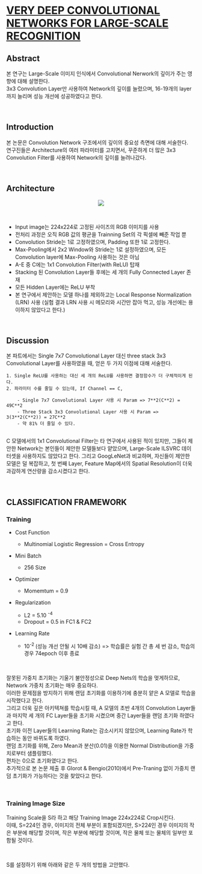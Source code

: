 # [VERY DEEP CONVOLUTIONAL NETWORKS FOR LARGE-SCALE RECOGNITION](https://arxiv.org/pdf/1409.1556.pdf)

## Abstract

본 연구는 Large-Scale 이미지 인식에서 Convolutional Nerwork의 깊이가 주는 영향에 대해 설명한다.
<br>
3x3 Convolution Layer만 사용하여 Network의 깊이를 늘렸으며, 16-19개의 layer까지 늘리며 성능 개선에 성공하였다고 한다.


<br>

## Introduction

본 논문은 Convolution Network 구조에서의 깊이의 중요성 측면에 대해 서술한다.
<br>
연구진들은 Architecture의 여러 파라미터를 고치면서, 꾸준하게 더 많은 3x3 Convolution Filter를 사용하여 Network의 깊이를 늘려나갔다.

<br>

## Architecture


<p align="center">
  <img src="https://github.com/CKtrace/Research-Paper-Review/assets/97859215/31d3a3f9-b68b-4d48-8ad3-4aa6f3f022e4">
</p> 

<br>

- Input image는 224x224로 고정된 사이즈의 RGB 이미지를 사용
- 전처리 과정은 오직 RGB 값의 평균을 Trainning Set의 각 픽셀에 빼준 작업 뿐
- Convolution Stride는 1로 고정하였으며, Padding 또한 1로 고정한다.
- Max-Pooling에서 2x2 Window와 Stride는 1로 설정하였으며, 모든 Convolution layer에 Max-Pooling 사용하는 것은 아님
- A-E 중 C에는 1x1 Convolution Filter(with ReLU) 탑재
- Stacking 된 Convolution Layer들 후에는 세 개의 Fully Connected Layer 존재
- 모든 Hidden Layer에는 ReLU 부착
- 본 연구에서 제안하는 모델 하나를 제외하고는 Local Response Normalization (LRN) 사용 (실험 결과 LRN 사용 시 메모리와 시간만 잡아 먹고, 성능 개선에는 용이하지 않았다고 한다.)


<br>


## Discussion

본 파트에서는 Single 7x7 Convolutional Layer 대신 three stack 3x3 Convolutional Layer를 사용하였을 때, 얻은 두 가지 이점에 대해 서술한다.

```
1. Single ReLU를 사용하는 대신 세 개의 ReLU를 사용하면 결정함수가 더 구체적이게 된다.
2. 파라미터 수를 줄일 수 있는데, If Channel == C,
    
    - Single 7x7 Convolutional Layer 사용 시 Param => 7**2(C**2) = 49C**2
    - Three Stack 3x3 Convolutional Layer 사용 시 Param => 3(3**2(C**2)) = 27C**2
    - 약 81% 더 줄일 수 있다.
    
```

C 모델에서의 1x1 Convolutional Filter는 타 연구에서 사용된 적이 있지만, 그들이 제안한 Network는 본인들이 제안한 모델들보다 얕았으며, Large-Scale ILSVRC 데이터셋을 사용하지도 않았다고 한다.
그리고 GoogLeNet과 비교하며, 자신들이 제안한 모델은 덜 복잡하고, 첫 번째 Layer, Feature Map에서의 Spatial Resolution이 더욱 과감하게 연산량을 감소시켰다고 한다.


<br>


## CLASSIFICATION FRAMEWORK

### Training

- Cost Function
  - Multinomial Logistic Regression = Cross Entropy
 
- Mini Batch
  - 256 Size
 
- Optimizer
  - Momemtum = 0.9
 
- Regularization
  - L2 = 5.10 <sup>-4<sup>
  - Dropout = 0.5 in FC1 & FC2
 
- Learning Rate
  - 10<sup>-2 </sup> (성능 개선 안될 시 10배 감소) => 학습률은 실험 간 총 세 번 감소, 학습의 경우 74epoch 이후 종료

<br>

잘못된 가중치 초기화는 기울기 불안정성으로 Deep Nets의 학습을 멎게하므로, Network 가중치 초기화는 매우 중요하다.<br>
이러한 문제점을 방지하기 위해 랜덤 초기화를 이용하기에 충분히 얕은 A 모델로 학습을 시작했다고 한다.<br>
그리고 더욱 깊은 아키텍쳐를 학습시킬 때, A 모델의 초반 4개의 Convolution Layer들과 마지막 세 개의 FC Layer들을 초기화 시켰으며 중간 Layer들을 랜덤 초기화 하였다고 한다.<br>
초기화 이전 Layer들의 Learning Rate는 감소시키지 않았으며, Learning Rate가 학습하는 동안 바뀌도록 하였다.<br>
랜덤 초기화를 위해, Zero Mean과 분산(0.01)을 이용한 Normal Distribution을 가중치로부터 샘플링했다.<br>
편차는 0으로 초기화였다고 한다. <br>
추가적으로 본 논문 제출 후 Glorot & Bengio(2010)에서 Pre-Traning 없이 가중치 랜덤 초기화가 가능하다는 것을 찾았다고 한다.

<br>

### Training Image Size

Training Scale을 S라 하고 해당 Training Image 224x224로 Crop시킨다.<br>
이때, S=224인 경우, 이미지의 전체 부분이 포함되겠지만, S>224인 경우 이미지의 작은 부분에 해당할 것이며, 작은 부분에 해당할 것이며, 작은 물체 또는 물체의 일부만 포함될 것이다.

<br>

S를 설정하기 위해 아래와 같은 두 개의 방법을 고안했다.
